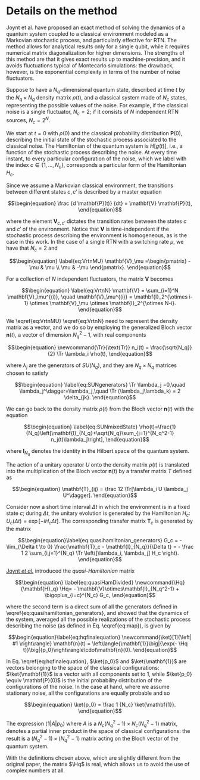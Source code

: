 # Details on the method

Joynt et al. have proposed an exact method of solving the dynamics of a quantum system coupled to a classical environment modeled as a Markovian stochastic process, and particularly effective for RTN. The method allows for analytical results only for a single qubit, while it requires numerical matrix diagonalization for higher dimensions. The strengths of this method are that it gives exact results up to machine-precision, and it avoids fluctuations typical of Montecarlo simulations: the drawback, however, is the exponential complexity in terms of the number of noise fluctuators.

Suppose to have a $N_q$-dimensional quantum state, described at time $t$ by the $N_q \times N_q$ density matrix $\rho(t)$, and a classical system made of $N_c$ states, representing the possible values of the noise. For example, if the classical noise is a single fluctuator, $N_c = 2$; if it consists of $N$ independent RTN sources, $N_c = 2^N$.

We start at $t=0$ with $\rho(0)$ and the classical probability distribution $\mathbf{P}(0)$, describing the initial state of the stochastic process associated to the classical noise. The Hamiltonian of the quantum system is $H[g(t)]$, i.e., a function of the stochastic process describing the noise. At every time instant, to every particular configuration of the noise, which we label with the index $c \in \{1, \ldots, N_c\}$, corresponds a particular form of the Hamiltonian $H_c$.

Since we assume a Markovian classical environment, the transitions between different states $c, c'$ is described by a master equation

```math
\begin{equation}
\frac {d \mathbf{P}(t)} {dt} = \mathbf{V} \mathbf{P}(t),
\end{equation}
```

where the element $\mathbf{V}_{c,c'}$ dictates the transition rates between the states $c$ and $c'$ of the environment. Notice that $\mathbf{V}$ is time-independent if the stochastic process describing the environment is homogeneous, as is the case in this work. In the case of a single RTN with a switching rate $\mu$, we have that $N_c = 2$ and
```math
\begin{equation}
\label{eq:VrtnMU}
\mathbf{V}_\mu =\begin{pmatrix}
-\mu & \mu \\
\mu & -\mu
\end{pmatrix}.
\end{equation}
```

For a collection of $N$ independent fluctuators, the matrix $\mathbf{V}$ becomes
```math
\begin{equation}
\label{eq:VrtnN}
  \mathbf{V} = \sum_{i=1}^N \mathbf{V}_\mu^{(i)}, \quad \mathbf{V}_\mu^{(i)} = \mathbf{I}_2^{\otimes i-1} \otimes \mathbf{V}_\mu \otimes \mathbf{I}_2^{\otimes N-i}.
\end{equation}
```
We \eqref{eq:VrtnMU} \eqref{eq:VrtnN} need to represent the density matrix as a vector, and we do so by employing the generalized Bloch vector $\mathbf{n}(t)$, a vector of dimension $N_q^2-1$, with real components
```math
\begin{equation}
  \newcommand{\Tr}{\text{Tr}}
  n_i(t) = \frac{\sqrt{N_q}}{2} \Tr \lambda_i \rho(t),
\end{equation}
```
where $\lambda_j$ are the generators of $SU(N_q)$, and they are $N_q\times N_q$ matrices chosen to satisfy
```math
\begin{equation}
\label{eq:SUNgenerators}
\Tr \lambda_j =0,\quad \lambda_j^\dagger=\lambda_j,\quad \Tr (\lambda_j\lambda_k) = 2 \delta_{jk}.
\end{equation}
```
We can go back to the density matrix $\rho(t)$ from the Bloch vector $\mathbf{n}(t)$ with the equation
```math
\begin{equation}
\label{eq:SUNmixedState}
\rho(t)=\frac{1}{N_q}\left[\mathbf{I}_{N_q}+\sqrt{N_q}\sum_{j=1}^{N_q^2-1} n_j(t)\lambda_j\right],
\end{equation}
```
where $\mathbf{I}_{N_q}$ denotes the identity in the Hilbert space of the quantum system.

The action of a unitary operator $U$ onto the density matrix $\rho(t)$ is translated into the multiplication of the Bloch vector $\mathbf{n}(t)$
by a transfer matrix $T$ defined as
```math
\begin{equation}
  \mathbf{T}_{ij} = \frac 12 \Tr[\lambda_i U \lambda_j U^\dagger].
\end{equation}
```
Consider now a short time interval $\Delta t$ in which the environment is in a fixed state $c$; during $\Delta t$, the unitary evolution is generated by the Hamiltonian $H_c$: $U_c(\Delta t)=\exp [-iH_c \Delta t]$. The corresponding transfer matrix $\mathbf{T}_c$ is generated by the matrix
```math
\begin{equation}\label{eq:quasihamiltonian_generators}
  G_c = - \lim_{\Delta t \to 0} \frac{\mathbf{T}_c - \mathbf{I}_{N_q}}{\Delta t} = - \frac 1 2 \sum_{i,j=1}^{N_q} \Tr \left([\lambda_i, \lambda_j] H_c \right).
\end{equation}
```
[Joynt *et al.*](https://dx.doi.org/10.1142/S0217979211100990) introduced the *quasi-Hamiltonian* matrix
```math
\begin{equation}
\label{eq:quasiHamDivided}
\newcommand{\Hq}{\mathbf{H}_q}
\Hq= - \mathbf{V}\otimes\mathbf{I}_{N_q^2-1} + \bigoplus_{i=c}^{N_c} G_c,
\end{equation}
```
where the second term is a direct sum of all the generators defined in \eqref{eq:quasihamiltonian_generators},
and showed that the dynamics of the system, averaged all the possible realizations of the stochastic process describing the noise (as defined in Eq. \eqref{eq:map}), is given by
```math
\begin{equation}\label{eq:hqfinalequation}
  \newcommand{\ket}[1]{\left| #1 \right\rangle}
  \mathbf{n}(t) = \left\langle{\mathbf{1}}\big|{\exp(- \Hq t)}\big|{p_0}\right\rangle\cdot\mathbf{n}(0).
\end{equation}
```

In Eq. \eqref{eq:hqfinalequation}, $\ket{p_0}$ and $\ket{\mathbf{1}}$ are vectors belonging to the space of the classical configurations: $\ket{\mathbf{1}}$ is a vector with all components set to $1$, while $\ket{p_0} \equiv \mathbf{P}(0)$ is the initial probability distribution of the configurations of the noise. In the case at hand, where we assume stationary noise, all the configurations are equally probable and so
```math
\begin{equation}
  \ket{p_0} = \frac 1 {N_c} \ket{\mathbf{1}}.
\end{equation}
```
The expression $\langle\mathbf{1}|{A}|{p_0}\rangle$ where $A$ is a $N_c (N_q^2-1) \times N_c (N_q^2-1)$ matrix,
denotes a partial inner product in the space of classical configurations: the result
is a $(N_q^2 -1)  \times (N_q^2 -1)$ matrix acting on the Bloch vector of the quantum system.

With the definitions chosen above, which are slightly different from the original
paper, the matrix $\Hq$ is real, which allows us to avoid the use of complex numbers at all.
